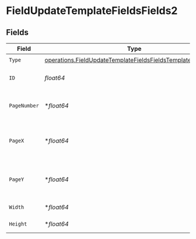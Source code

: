 # FieldUpdateTemplateFieldsFields2


## Fields

| Field                                                                                                                                          | Type                                                                                                                                           | Required                                                                                                                                       | Description                                                                                                                                    |
| ---------------------------------------------------------------------------------------------------------------------------------------------- | ---------------------------------------------------------------------------------------------------------------------------------------------- | ---------------------------------------------------------------------------------------------------------------------------------------------- | ---------------------------------------------------------------------------------------------------------------------------------------------- |
| `Type`                                                                                                                                         | [operations.FieldUpdateTemplateFieldsFieldsTemplatesFieldsType](../../models/operations/fieldupdatetemplatefieldsfieldstemplatesfieldstype.md) | :heavy_check_mark:                                                                                                                             | N/A                                                                                                                                            |
| `ID`                                                                                                                                           | *float64*                                                                                                                                      | :heavy_check_mark:                                                                                                                             | The ID of the field to update.                                                                                                                 |
| `PageNumber`                                                                                                                                   | **float64*                                                                                                                                     | :heavy_minus_sign:                                                                                                                             | The page number the field will be on.                                                                                                          |
| `PageX`                                                                                                                                        | **float64*                                                                                                                                     | :heavy_minus_sign:                                                                                                                             | The X coordinate of where the field will be placed.                                                                                            |
| `PageY`                                                                                                                                        | **float64*                                                                                                                                     | :heavy_minus_sign:                                                                                                                             | The Y coordinate of where the field will be placed.                                                                                            |
| `Width`                                                                                                                                        | **float64*                                                                                                                                     | :heavy_minus_sign:                                                                                                                             | The width of the field.                                                                                                                        |
| `Height`                                                                                                                                       | **float64*                                                                                                                                     | :heavy_minus_sign:                                                                                                                             | The height of the field.                                                                                                                       |